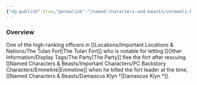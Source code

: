 ```yaml
---
{"dg-publish":true,"permalink":"/named-characters-and-beasts/vormomli-bronzehand/","tags":["NPC"],"updated":"2025-01-29T21:14:54.152+00:00"}
---
```



### Overview
One of the high-ranking officers in [[Locations/Important Locations & Nations/The Tulan Fort\|The Tulan Fort]] who is notable for letting [[Other Information/Display Tags/The Party\|The Party]] flee the fort after rescuing [[Named Characters & Beasts/Important Characters/PC Backstory Characters/Emmeline\|Emmeline]] when he killed the fort leader at the time, [[Named Characters & Beasts/Damascus Klyn †\|Damascus Klyn †]].
